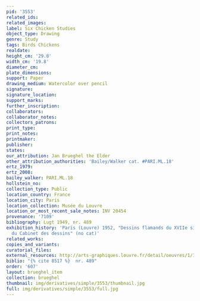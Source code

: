 ```yaml
---
pid: '3553'
related_ids: 
related_images: 
label: Six Chicken Studies
object_type: Drawing
genre: Study
tags: Birds Chickens
realdate: 
height_cm: '29.8'
width_cm: '19.8'
diameter_cm: 
plate_dimensions: 
support: Paper
drawing_medium: Watercolor over pencil
signature: 
signature_location: 
support_marks: 
further_inscription: 
collaborators: 
collaborator_notes: 
collectors_patrons: 
print_type: 
print_notes: 
printmaker: 
publisher: 
states: 
our_attribution: Jan Brueghel the Elder
other_attribution_authorities: 'Bailey/Walker cat. #PARI.ML.18'
ertz_1979: 
ertz_2008: 
bailey_walker: PARI.ML.18
hollstein_no: 
collection_type: Public
location_country: France
location_city: Paris
location_collection: Musée du Louvre
location_or_most_recent_sale_notes: INV 20454
provenance: '7109'
bibliography: Lugt 1949, nr. 489
exhibition_history: 'Paris (Louvre) 1952, "Dessins flamands du XVIIe siècle: IIe exposition
  du Cabinet des dessins" (no cat)'
related_works: 
copies_and_variants: 
curatorial_files: 
external_resources: http://arts-graphiques.louvre.fr/detail/oeuvres/1/110650-Six-etudes-de-poules
biblio: "{% cite 8517 %}  nr. 489"
order: '607'
layout: brueghel_item
collection: brueghel
thumbnail: img/derivatives/simple/3553/thumbnail.jpg
full: img/derivatives/simple/3553/full.jpg
---
```

